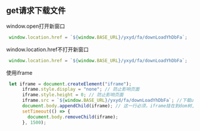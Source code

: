 ## get请求下载文件

window.open打开新窗口

```js
 window.location.href = `${window.BASE_URL}/yxyd/fa/downLoadYhDbFa`;
```

window.location.href不打开新窗口

```js
 window.location.href = `${window.BASE_URL}/yxyd/fa/downLoadYhDbFa`;
```

使用iframe

```js
 let iframe = document.createElement("iframe");
      iframe.style.display = "none"; // 防止影响页面
      iframe.style.height = 0; // 防止影响页面
      iframe.src = `${window.BASE_URL}/yxyd/fa/downLoadYhDbFa`; //下载url
      document.body.appendChild(iframe); // 这一行必须，iframe挂在到dom树上才会发请求
      setTimeout(() => {
        document.body.removeChild(iframe);
      }, 1500);
```

